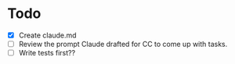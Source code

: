 # Todo

- [x] Create claude.md
- [ ] Review the prompt Claude drafted for CC to come up with tasks. 
- [ ] Write tests first??